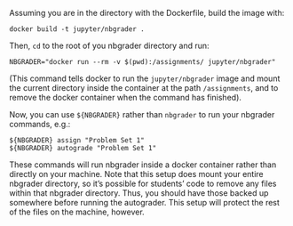 Assuming you are in the directory with the Dockerfile, build the image with:

    docker build -t jupyter/nbgrader .

Then, `cd` to the root of you nbgrader directory and run:

    NBGRADER="docker run --rm -v $(pwd):/assignments/ jupyter/nbgrader"

(This command tells docker to run the `jupyter/nbgrader` image and mount the current directory inside the
container at the path `/assignments`, and to remove the docker container when the command has finished).

Now, you can use `${NBGRADER}` rather than `nbgrader` to run your nbgrader commands, e.g.:

    ${NBGRADER} assign "Problem Set 1"
    ${NBGRADER} autograde "Problem Set 1"

These commands will run nbgrader inside a docker container rather than directly on your machine.
Note that this setup does mount your entire nbgrader directory, so it’s possible for students’
code to remove any files within that nbgrader directory. Thus, you should have those backed up
somewhere before running the autograder. This setup will protect the rest of the files on the
machine, however.